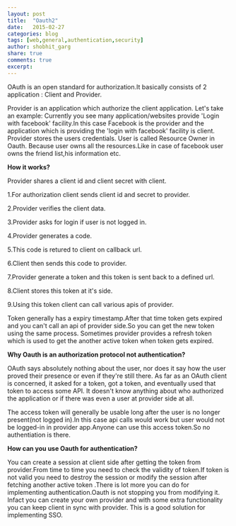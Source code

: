 ```yaml
---
layout: post
title:  "Oauth2"
date:   2015-02-27
categories: blog
tags: [web,general,authentication,security]
author: shobhit_garg
share: true
comments: true
excerpt:
---
```



OAuth is an open standard for authorization.It basically consists of 2 application : Client and Provider.

Provider is an application which authorize the client application. Let's take an example: Currently you see many application/websites provide 'Login with facebook' facility.In this case Facebook is the provider and the application which is providing the 'login with facebook' facility is client. Provider stores the users credentials.
User is called Resource Owner in Oauth. Because user owns all the resources.Like in case of facebook user owns the friend list,his information etc. 


__How it works?__

Provider shares a client id and client secret with client.

1.For authorization client sends client id and secret to provider. 

2.Provider verifies the client data.

3.Provider asks for login if user is not logged in.

4.Provider generates a code.

5.This code is retured to client on callback url.

6.Client then sends this code to provider.

7.Provider generate a token and this token is sent back to a defined url.

8.Client stores this token at it's side.

9.Using this token client can call various apis of provider.



Token generally has a expiry timestamp.After that time token gets expired and you can't call an api of provider side.So you can get the new token using the same process.
Sometimes provider provides a refresh token which is used to get the another active token when token gets expired.

__Why Oauth is an authorization protocol not authentication?__

OAuth says absolutely nothing about the user, nor does it say how the user proved their presence or even if they're still there. As far as an OAuth client is concerned, it asked for a token, got a token, and eventually used that token to access some API. It doesn't know anything about who authorized the application or if there was even a user at provider side at all. 

The access token will generally be usable long after the user is no longer present(not logged in).In this case api calls would work but user would not be logged-in in provider app.Anyone can use this access token.So no authentiation is there.


__How can you use Oauth for authentication?__

You can create a session at client side after getting the token from provider.From time to time you need to check the validity of token.If token is not valid you need to destroy the session or modify the session after fetching another active token .There is lot more you can do for implementing authentication.Oauth is not stopping you from modifying it.
Infact you can create your own provider and with some extra functionality you can keep client in sync with provider. This is a good solution for implementing SSO.


